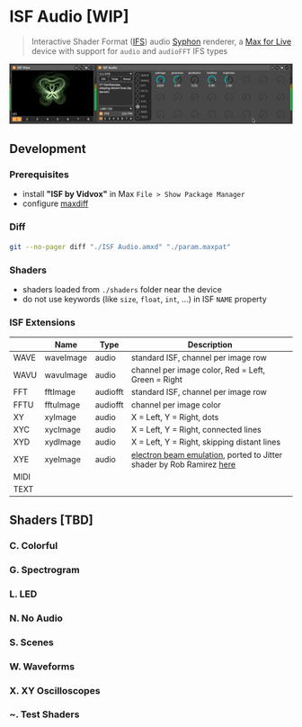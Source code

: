# ISF Audio [WIP]

> Interactive Shader Format ([IFS](https://www.interactiveshaderformat.com/)) audio [Syphon](https://syphon.info/)
> renderer, a [Max for Live](https://www.ableton.com/en/live/max-for-live/) device with support for `audio` and `audioFFT`
> IFS types

![](./banner.gif)

## Development

### Prerequisites

- install __"ISF by Vidvox"__ in Max `File > Show Package Manager`
- configure [maxdiff](https://github.com/Ableton/maxdevtools/tree/main/maxdiff)

### Diff

```bash
git --no-pager diff "./ISF Audio.amxd" "./param.maxpat"
```

### Shaders

- shaders loaded from `./shaders` folder near the device
- do not use keywords (like `size`, `float`, `int`, ...) in ISF `NAME` property

### ISF Extensions

|      | Name      | Type     | Description                                                                                                     |
|------|-----------|----------|-----------------------------------------------------------------------------------------------------------------|
| WAVE | waveImage | audio    | standard ISF, channel per image row                                                                             |
| WAVU | wavuImage | audio    | channel per image color, Red = Left, Green = Right                                                              |
| FFT  | fftImage  | audiofft | standard ISF, channel per image row                                                                             |
| FFTU | fftuImage | audiofft | channel per image color                                                                                         |
| XY   | xyImage   | audio    | X = Left, Y = Right, dots                                                                                       |
| XYC  | xycImage  | audio    | X = Left, Y = Right, connected lines                                                                            |
| XYD  | xydImage  | audio    | X = Left, Y = Right, skipping distant lines                                                                     |
| XYE  | xyeImage  | audio    | [electron beam emulation](https://m1el.github.io/woscope-how/), ported to Jitter shader by Rob Ramirez [here](https://discord.com/channels/289378508247924738/351004699811512322/1407790819183956109) |
| MIDI |           |          |                                                                                                                 |
| TEXT |           |          |                                                                                                                 |

## Shaders [TBD]

### C. Colorful

### G. Spectrogram

### L. LED

### N. No Audio

### S. Scenes

### W. Waveforms

### X. XY Oscilloscopes

### ~. Test Shaders

